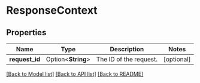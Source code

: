 # ResponseContext

## Properties

Name | Type | Description | Notes
------------ | ------------- | ------------- | -------------
**request_id** | Option<**String**> | The ID of the request. | [optional]

[[Back to Model list]](../README.md#documentation-for-models) [[Back to API list]](../README.md#documentation-for-api-endpoints) [[Back to README]](../README.md)



